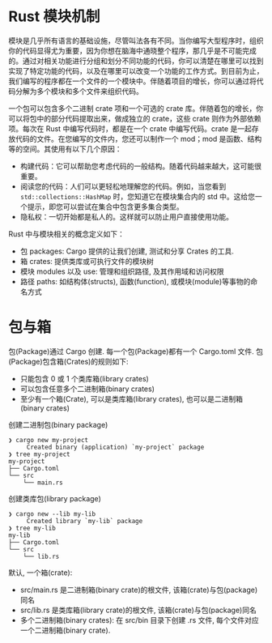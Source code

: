 # Rust 模块机制

模块是几乎所有语言的基础设施，尽管叫法各有不同。当你编写大型程序时，组织你的代码显得尤为重要，因为你想在脑海中通晓整个程序，那几乎是不可能完成的。通过对相关功能进行分组和划分不同功能的代码，你可以清楚在哪里可以找到实现了特定功能的代码，以及在哪里可以改变一个功能的工作方式。到目前为止，我们编写的程序都在一个文件的一个模块中。伴随着项目的增长，你可以通过将代码分解为多个模块和多个文件来组织代码。

一个包可以包含多个二进制 crate 项和一个可选的 crate 库。伴随着包的增长，你可以将包中的部分代码提取出来，做成独立的 crate，这些 crate 则作为外部依赖项。每次在 Rust 中编写代码时，都是在一个 crate 中编写代码。crate 是一起存放代码的文件。在您编写的文件内，您还可以制作一个 mod；mod 是函数、结构等的空间。其使用有以下几个原因：

- 构建代码：它可以帮助您考虑代码的一般结构。随着代码越来越大，这可能很重要。
- 阅读您的代码：人们可以更轻松地理解您的代码。例如，当您看到 `std::collections::HashMap` 时，您知道它在模块集合内的 std 中。这给您一个提示，即您可以尝试在集合中包含更多集合类型。
- 隐私权：一切开始都是私人的。这样就可以防止用户直接使用功能。

Rust 中与模块相关的概念定义如下：

- 包 packages: Cargo 提供的让我们创建, 测试和分享 Crates 的工具.
- 箱 crates: 提供类库或可执行文件的模块树
- 模块 modules 以及 use: 管理和组织路径, 及其作用域和访问权限
- 路径 paths: 如结构体(structs), 函数(function), 或模块(module)等事物的命名方式

# 包与箱

包(Package)通过 Cargo 创建. 每一个包(Package)都有一个 Cargo.toml 文件. 包(Package)包含箱(Crates)的规则如下:

- 只能包含 0 或 1 个类库箱(library crates)
- 可以包含任意多个二进制箱(binary crates)
- 至少有一个箱(Crate), 可以是类库箱(library crates), 也可以是二进制箱(binary crates)

创建二进制包(binary package)

```text
❯ cargo new my-project
     Created binary (application) `my-project` package
❯ tree my-project
my-project
├── Cargo.toml
└── src
    └── main.rs
```

创建类库包(library package)

```text
❯ cargo new --lib my-lib
     Created library `my-lib` package
❯ tree my-lib
my-lib
├── Cargo.toml
└── src
    └── lib.rs
```

默认, 一个箱(crate):

- src/main.rs 是二进制箱(binary crate)的根文件, 该箱(crate)与包(package)同名
- src/lib.rs 是类库箱(library crate)的根文件, 该箱(crate)与包(package)同名
- 多个二进制箱(binary crates): 在 src/bin 目录下创建 .rs 文件, 每个文件对应一个二进制箱(binary crate).
